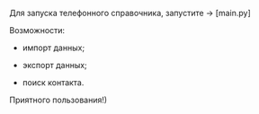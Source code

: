 Для запуска телефонного справочника, запустите -> [main.py]

Возможности:

- импорт данных;

- экспорт данных;

- поиск контакта.

Приятного пользования!)

